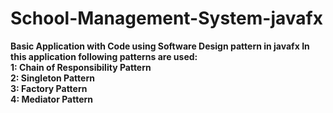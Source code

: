 # School-Management-System-javafx

<b>Basic Application with Code using Software Design pattern in javafx<b> 
In this application following patterns are used:<br>
1: Chain of Responsibility Pattern<br>
2: Singleton Pattern<br>
3: Factory Pattern<br>
4: Mediator Pattern<br>
